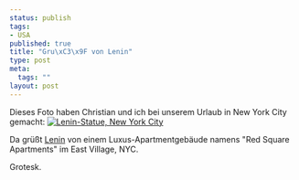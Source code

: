```yaml
--- 
status: publish
tags: 
- USA
published: true
title: "Gru\xC3\x9F von Lenin"
type: post
meta: 
  tags: ""
layout: post
---
```

Dieses Foto haben Christian und ich bei unserem Urlaub in New York City gemacht:
<a href="http://www.ipernity.com/doc/fredw/757648"><img src='http://fredericiana.de/uploads/2007/09/lenin-nyc.jpg' alt='Lenin-Statue, New York City' /></a>

Da grüßt <a href="http://de.wikipedia.org/wiki/Lenin">Lenin</a> von einem Luxus-Apartmentgebäude namens "Red Square Apartments" im East Village, NYC.

Grotesk.
